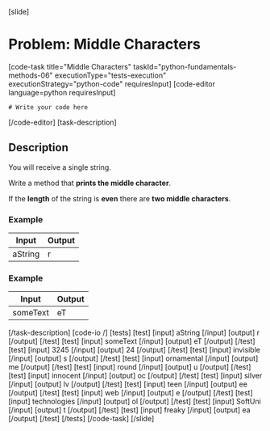 [slide]
# Problem: Middle Characters
[code-task title="Middle Characters" taskId="python-fundamentals-methods-06" executionType="tests-execution" executionStrategy="python-code" requiresInput]
[code-editor language=python requiresInput]
```
# Write your code here
```
[/code-editor]
[task-description]
## Description
You will receive a single string.

Write a method that **prints the middle character**.

If the **length** of the string is **even** there are **two middle characters**.

### Example
| **Input** | **Output** |
| --- | --- |
| aString | r |

### Example
| **Input** | **Output** |
| --- | --- |
| someText | eT |

[/task-description]
[code-io /]
[tests]
[test]
[input]
aString
[/input]
[output]
r
[/output]
[/test]
[test]
[input]
someText
[/input]
[output]
eT
[/output]
[/test]
[test]
[input]
3245
[/input]
[output]
24
[/output]
[/test]
[test]
[input]
invisible
[/input]
[output]
s
[/output]
[/test]
[test]
[input]
ornamental
[/input]
[output]
me
[/output]
[/test]
[test]
[input]
round
[/input]
[output]
u
[/output]
[/test]
[test]
[input]
innocent
[/input]
[output]
oc
[/output]
[/test]
[test]
[input]
silver
[/input]
[output]
lv
[/output]
[/test]
[test]
[input]
teen
[/input]
[output]
ee
[/output]
[/test]
[test]
[input]
web
[/input]
[output]
e
[/output]
[/test]
[test]
[input]
technologies
[/input]
[output]
ol
[/output]
[/test]
[test]
[input]
SoftUni
[/input]
[output]
t
[/output]
[/test]
[test]
[input]
freaky
[/input]
[output]
ea
[/output]
[/test]
[/tests]
[/code-task]
[/slide]
